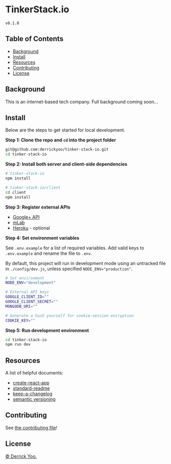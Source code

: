 # TinkerStack.io

`v0.1.0`

## Table of Contents

- [Background](#background)
- [Install](#install)
- [Resources](#resources)
- [Contributing](#contributing)
- [License](#license)

## Background

This is an internet-based tech company. Full background coming soon...

## Install

Below are the steps to get started for local development.

**Step 1: Clone the repo and `cd` into the project folder**

```sh
git@github.com:derrickyoo/tinker-stack-io.git
cd tinker-stack-io
```

**Step 2: Install both server and client-side dependencies**
```sh
# tinker-stack-io
npm install

# tinker-stack-io/client
cd client
npm install
```
**Step 3: Register external APIs**

* [Google+ API](https://developers.google.com)
* [mLab](https://mlab.com)
* [Heroku](https://heroku.com) - optional

**Step 4: Set environment variables**

See `.env.example` for a list of required variables. Add valid keys to
`.env.example` and rename the file to `.env`.

By default, this project will run in development mode using an untracked file
in `./config/dev.js`, unless specified `NODE_ENV="production"`.

```sh
# Set environment
NODE_ENV="development"

# External API keys
GOOGLE_CLIENT_ID=""
GOOGLE_CLIENT_SECRET=""
MONGODB_URI=""

# Generate a hash yourself for cookie-session encryption
COOKIE_KEY=""
```

**Step 5: Run development environment**

```sh
cd tinker-stack-io
npm run dev
```

## Resources

A list of helpful documents:

* [create-react-app](https://github.com/facebook/create-react-app)
* [standard-readme](https://github.com/RichardLitt/standard-readme)
* [keep-a-changelog](https://github.com/olivierlacan/keep-a-changelog)
* [semantic versioning](https://semver.org/spec/v2.0.0.html)

## Contributing

See [the contributing file](CONTRIBUTING.md)!

## License

[© Derrick Yoo.](./LICENSE)
